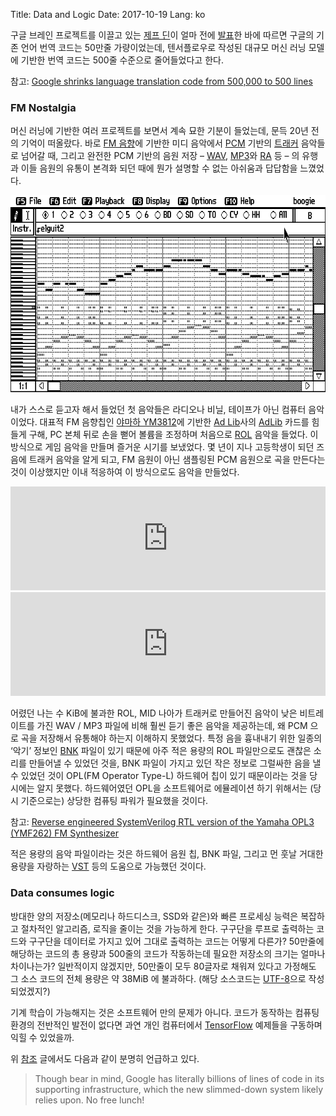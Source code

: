 Title: Data and Logic
Date: 2017-10-19
Lang: ko

구글 브레인 프로젝트를 이끌고 있는 [제프 딘](https://research.google.com/pubs/jeff.html)이 얼마 전에 [발표](https://k2i.rice.edu/events/ken-kennedy-institute-lecture-series-jeff-dean-google-senior-fellow)한 바에 따르면
구글의 기존 언어 번역 코드는 50만줄 가량이었는데, 텐서플로우로 작성된 대규모 머신 러닝 모델에 기반한 번역 코드는 500줄 수준으로 줄어들었다고 한다.

참고: [Google shrinks language translation code from 500,000 to 500 lines](https://jack-clark.net/2017/10/09/import-ai-63-google-shrinks-language-translation-code-from-500000-to-500-lines-with-ai-only-25-of-surveyed-people-believe-automationbetter-jobs/)


### FM Nostalgia

머신 러닝에 기반한 여러 프로젝트를 보면서 계속 묘한 기분이 들었는데, 문득 20년 전의 기억이 떠올랐다.
바로 [FM 음향](https://en.wikipedia.org/wiki/Frequency_modulation_synthesis)에 기반한 미디 음악에서 [PCM](https://en.wikipedia.org/wiki/Pulse-code_modulation) 기반의 [트래커](https://en.wikipedia.org/wiki/Music_tracker) 음악들로 넘어갈 때,
그리고 완전한 PCM 기반의 음원 저장 – [WAV](https://en.wikipedia.org/wiki/WAV), [MP3](https://en.wikipedia.org/wiki/MP3)와 [RA](https://en.wikipedia.org/wiki/RealAudio) 등 – 의 유행과 이들 음원의 유통이 본격화 되던 때에 뭔가 설명할 수 없는 아쉬움과 답답함을 느꼈었다.

![Visual Composer by AdLib from vgmpf](./images/2017-10/adlib_visual_composer.png)

내가 스스로 듣고자 해서 들었던 첫 음악들은 라디오나 비닐, 테이프가 아닌 컴퓨터 음악이었다.
대표적 FM 음향칩인 [야마하 YM3812](https://en.wikipedia.org/wiki/Yamaha_YM3812)에 기반한 [Ad Lib](http://www.vgmpf.com/Wiki/index.php/Ad_Lib)사의 [AdLib](http://www.vgmpf.com/Wiki/index.php/AdLib) 카드를 힘들게 구해, PC 본체 뒤로 손을 뻗어 볼륨을 조정하며 처음으로 [ROL](http://www.vgmpf.com/Wiki/index.php/ROL) 음악을 들었다.
이 방식으로 게임 음악을 만들며 즐거운 시기를 보냈었다. 몇 년이 지나 고등학생이 되던 즈음에 트래커 음악을 알게 되고, FM 음원이 아닌 샘플링된 PCM 음원으로 곡을 만든다는 것이 이상했지만 이내 적응하여 이 방식으로도 음악을 만들었다.

<iframe width="100%" height="166" scrolling="no" frameborder="no" src="https://w.soundcloud.com/player/?url=https%3A//api.soundcloud.com/tracks/59754377&amp;color=%23ff5500&amp;auto_play=false&amp;hide_related=false&amp;show_comments=true&amp;show_user=true&amp;show_reposts=false&amp;show_teaser=true"></iframe>
<iframe width="100%" height="166" scrolling="no" frameborder="no" src="https://w.soundcloud.com/player/?url=https%3A//api.soundcloud.com/tracks/59754224&amp;color=%23ff5500&amp;auto_play=false&amp;hide_related=false&amp;show_comments=true&amp;show_user=true&amp;show_reposts=false&amp;show_teaser=true"></iframe>

어렸던 나는 수 KiB에 불과한 ROL, MID 나아가 트래커로 만들어진 음악이 낮은 비트레이트를 가진 WAV / MP3 파일에 비해 훨씬 듣기 좋은 음악을 제공하는데, 왜 PCM 으로 곡을 저장해서 유통해야 하는지 이해하지 못했었다.
특정 음을 흉내내기 위한 일종의 ‘악기’ 정보인 [BNK](http://www.vgmpf.com/Wiki/index.php/BNK) 파일이 있기 때문에 아주 적은 용량의 ROL 파일만으로도 괜찮은 소리를 만들어낼 수 있었던 것을,
BNK 파일이 가지고 있던 작은 정보로 그럴싸한 음을 낼 수 있었던 것이 OPL(FM Operator Type-L) 하드웨어 칩이 있기 때문이라는 것을 당시에는 알지 못했다.
하드웨어였던 OPL을 소프트웨어로 에뮬레이션 하기 위해서는 (당시 기준으로는) 상당한 컴퓨팅 파워가 필요했을 것이다.

참고: [Reverse engineered SystemVerilog RTL version of the Yamaha OPL3 (YMF262) FM Synthesizer](https://github.com/gtaylormb/opl3_fpga)

적은 용량의 음악 파일이라는 것은 하드웨어 음원 칩, BNK 파일, 그리고 먼 훗날 거대한 용량을 자랑하는 [VST](https://en.wikipedia.org/wiki/Virtual_Studio_Technology) 등의 도움으로 가능했던 것이다.


### Data consumes logic

방대한 양의 저장소(메모리나 하드디스크, SSD와 같은)와 빠른 프로세싱 능력은 복잡하고 절차적인 알고리즘, 로직을 줄이는 것을 가능하게 한다.
구구단을 루프로 출력하는 코드와 구구단을 데이터로 가지고 있어 그대로 출력하는 코드는 어떻게 다른가? 50만줄에 해당하는 코드의 총 용량과 500줄의 코드가 작동하는데 필요한 저장소의 크기는 얼마나 차이나는가?
일반적이지 않겠지만, 50만줄이 모두 80글자로 채워져 있다고 가정해도 그 소스 코드의 전체 용량은 약 38MiB 에 불과하다. (해당 소스코드는 [UTF-8](https://ko.wikipedia.org/wiki/UTF-8)으로 작성되었겠지?)

기계 학습이 가능해지는 것은 소프트웨어 만의 문제가 아니다. 코드가 동작하는 컴퓨팅 환경의 전반적인 발전이 없다면 과연 개인 컴퓨터에서 [TensorFlow](https://www.tensorflow.org/) 예제들을 구동하며 익힐 수 있었을까.

위 [참조](https://jack-clark.net/2017/10/09/import-ai-63-google-shrinks-language-translation-code-from-500000-to-500-lines-with-ai-only-25-of-surveyed-people-believe-automationbetter-jobs/) 글에서도 다음과 같이 분명히 언급하고 있다. 

> Though bear in mind, Google has literally billions of lines of code in its supporting infrastructure, which the new slimmed-down system likely relies upon. No free lunch!
